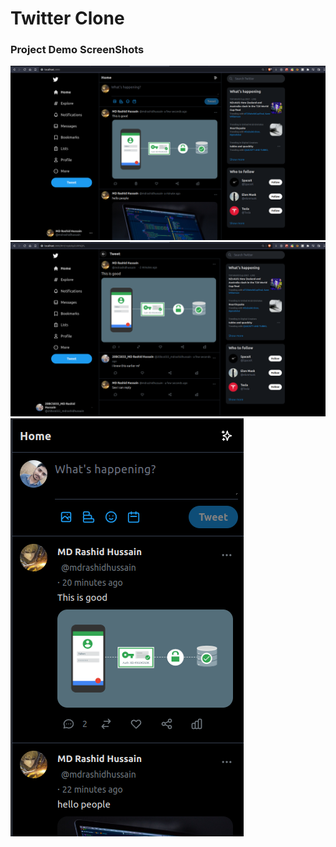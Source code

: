 # Twitter Clone

### Project Demo ScreenShots

<img src="./readme/2.png">

<br />

<img src="./readme/1.png">

<br />

<img src="./readme/3.png">
